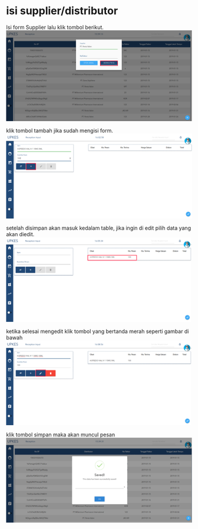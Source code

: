 # isi supplier/distributor

 Isi form Supplier lalu klik tombol berikut.
![tutorial 3](img/28.png)

klik tombol tambah jika sudah mengisi form.
![tutorial 3](img/29.png)

setelah disimpan akan masuk kedalam table, jika ingin di edit pilih data yang akan diedit.
![tutorial 3](img/30.png)


ketika selesai mengedit klik tombol yang bertanda merah seperti gambar di bawah
![tutorial 3](img/31.png)

klik tombol simpan maka akan muncul pesan
![gambar](img/26.png)
